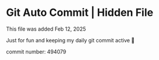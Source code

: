 # Git Auto Commit | Hidden File

This file was added Feb 12, 2025

Just for fun and keeping my daily git commit active 🤪

commit number: 494079
